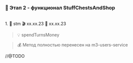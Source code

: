 ### 🥗 Этап 2 - функционал StuffChestsAndShop

<br>1. 🧡 stm 🎬 xx.xx.23 🚧 xx.xx.23

> 💡 spendTurnsMoney

> 💰 Метод полностью перенесен на m3-users-service



//@TODO